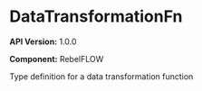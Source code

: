 # DataTransformationFn

**API Version:** 1.0.0

**Component:** RebelFLOW

Type definition for a data transformation function

